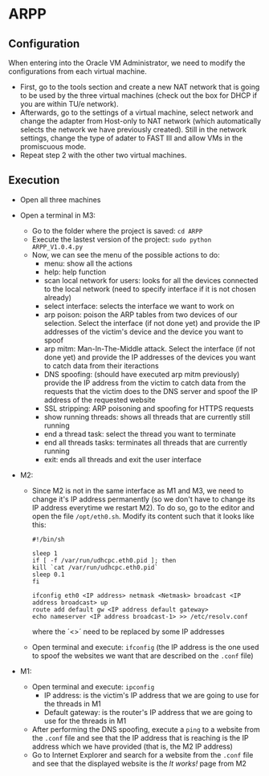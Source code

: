 # ARPP

## Configuration
When entering into the Oracle VM Administrator, we need to modify the configurations from each virtual machine.
- First, go to the tools section and create a new NAT network that is going to be used by the three virtual machines (check out the box for DHCP if you are within TU/e network).
- Afterwards, go to the settings of a virtual machine, select network and change the adapter from Host-only to NAT network (which automatically selects the network we have previously created). Still in the network settings, change the type of adater to FAST III and allow VMs in the promiscuous mode. 
- Repeat step 2 with the other two virtual machines.

## Execution
- Open all three machines
- Open a terminal in M3:
    - Go to the folder where the project is saved: `cd ARPP`
    - Execute the lastest version of the project: `sudo python ARPP_V1.0.4.py`
    - Now, we can see the menu of the possible actions to do:
        - menu: show all the actions
        - help: help function
        - scan local network for users: looks for all the devices connected to the local network (need to specify interface if it is not chosen already)
        - select interface: selects the interface we want to work on
        - arp poison: poison the ARP tables from two devices of our selection. Select the interface (if not done yet) and provide the IP addresses of the victim's device and the device you want to spoof
        - arp mitm: Man-In-The-Middle attack. Select the interface (if not done yet) and provide the IP addresses of the devices you want to catch data from their iteractions
        - DNS spoofing: (should have executed arp mitm previously) provide the IP address from the victim to catch data from the requests that the victim does to the DNS server and spoof the IP address of the requested website
        - SSL stripping: ARP poisoning and spoofing for HTTPS requests
        - show running threads: shows all threads that are currently still running
        - end a thread task: select the thread you want to terminate
        - end all threads tasks: terminates all threads that are currently running
        - exit: ends all threads and exit the user interface

- M2: 
    - Since M2 is not in the same interface as M1 and M3, we need to change it's IP address permanently (so we don't have to change its IP address everytime we restart M2). To do so, go to the editor and open the file `/opt/eth0.sh`. Modify its content such that it looks like this:

        ```
        #!/bin/sh

        sleep 1
        if [ -f /var/run/udhcpc.eth0.pid ]; then
        kill `cat /var/run/udhcpc.eth0.pid`
        sleep 0.1
        fi

        ifconfig eth0 <IP address> netmask <Netmask> broadcast <IP address broadcast> up
        route add default gw <IP address default gateway>
        echo nameserver <IP address broadcast-1> >> /etc/resolv.conf
        ```

        where the ´<>´ need to be replaced by some IP addresses 

    - Open terminal and execute: `ifconfig` (the IP address is the one used to spoof the websites we want that are described on the `.conf` file)
- M1: 
    - Open terminal and execute: `ipconfig` 
         - IP address: is the victim's IP address that we are going to use for the threads in M1
         - Default gateway: is the router's IP address that we are going to use for the threads in M1
    - After performing the DNS spoofing, execute a `ping` to a website from the `.conf` file and see that the IP address that is reaching is the IP address which we have provided (that is, the M2 IP address)
    - Go to Internet Explorer and search for a website from the `.conf` file and see that the displayed website is the *It works!* page from M2
